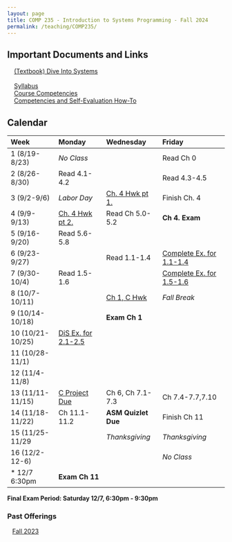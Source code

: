 ```yaml
---
layout: page
title: COMP 235 - Introduction to Systems Programming - Fall 2024
permalink: /teaching/COMP235/
---
```


## Important Documents and Links

&nbsp;&nbsp;&nbsp; [(Textbook) Dive Into Systems](https://diveintosystems.org/) <br><br>
&nbsp;&nbsp;&nbsp; [Syllabus](/teaching/COMP235/fa24/comp235-syllabus.pdf) <br>
&nbsp;&nbsp;&nbsp; [Course Competencies](/teaching/COMP235/fa24/COMP235-Competencies.pdf) <br>
&nbsp;&nbsp;&nbsp; [Competencies and Self-Evaluation How-To](/teaching/ungrading/howto-portfolio) 

## Calendar

| Week | Monday | Wednesday | Friday |
| :-- | :-- | :-- | :-- |
| 1 (8/19-8/23)|  *No Class*   |     |  Read Ch 0   | 
| 2 (8/26-8/30)| Read 4.1-4.2    |     | Read 4.3-4.5 | 
| 3 (9/2-9/6)| *Labor Day* |  [Ch. 4 Hwk pt 1.](/teaching/COMP235/fa24/hwk/ch4pt1.pdf) |  Finish Ch. 4   |     
| 4 (9/9-9/13)| [Ch. 4 Hwk pt 2.](/teaching/COMP235/fa24/hwk/ch4pt2.pdf) | Read Ch 5.0-5.2  |  **Ch 4. Exam**    |     
| 5 (9/16-9/20)| Read 5.6-5.8 |    |     |      
| 6 (9/23-9/27)|   | Read 1.1-1.4  |  [Complete Ex. for 1.1-1.4](https://diveintosystems.org/exercises/dive-into-systems-exercises-4.html) |      
| 7 (9/30-10/4)| Read 1.5-1.6 |     | [Complete Ex. for 1.5-1.6](https://diveintosystems.org/exercises/dive-into-systems-exercises-4.html)    |      
| 8 (10/7-10/11)| | [Ch 1, C Hwk](https://classroom.github.com/a/Y9edY7tg)  |   *Fall Break* | 
| 9 (10/14-10/18)|  |   **Exam Ch 1**   |     | 
| 10 (10/21-10/25)| [DiS Ex. for 2.1-2.5](https://diveintosystems.org/exercises/dive-into-systems-exercises-5.html)  |          |     | 
| 11 (10/28-11/1)|  |          |     | 
| 12 (11/4-11/8)|  |          |    | 
| 13 (11/11-11/15)| [C Project Due](/teaching/comp235/fa24/projects/cproj)  | Ch 6, Ch 7.1-7.3  | Ch 7.4-7.7,7.10    | 
| 14 (11/18-11/22)|  Ch 11.1-11.2 |  **ASM Quizlet Due**     | Finish Ch 11   | 
| 15 (11/25-11/29|  |   *Thanksgiving*   |  *Thanksgiving*   | 
| 16 (12/2-12-6)|  |      | *No Class* | 
| * 12/7 6:30pm | **Exam Ch 11**

**Final Exam Period: Saturday 12/7, 6:30pm - 9:30pm**



### Past Offerings

&nbsp;&nbsp;&nbsp;[Fall 2023](/teaching/COMP235/fa23/)




